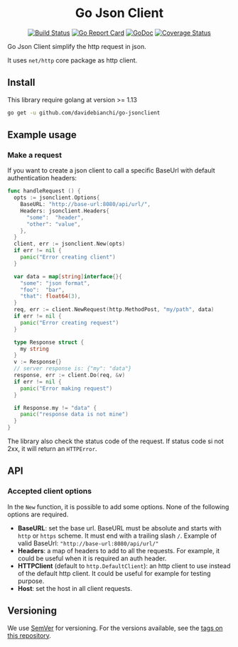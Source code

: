 <div align="center">

# Go Json Client

[![Build Status][github-actions-svg]][github-actions]
[![Go Report Card][go-report-card]][go-report-card-link]
[![GoDoc][godoc-svg]][godoc-link]
[![Coverage Status][coveralls-svg]][coveralls-link]

</div>

Go Json Client simplify the http request in json.

It uses `net/http` core package as http client.

## Install

This library require golang at version >= 1.13

```sh
go get -u github.com/davidebianchi/go-jsonclient
```

## Example usage

### Make a request

If you want to create a json client to call a specific BaseUrl with default
authentication headers:

```go
func handleRequest () {
  opts := jsonclient.Options{
    BaseURL: "http://base-url:8080/api/url/",
    Headers: jsonclient.Headers{
      "some":  "header",
      "other": "value",
    },
  }
  client, err := jsonclient.New(opts)
  if err != nil {
    panic("Error creating client")
  }

  var data = map[string]interface{}{
    "some": "json format",
    "foo":  "bar",
    "that": float64(3),
  }
  req, err := client.NewRequest(http.MethodPost, "my/path", data)
  if err != nil {
    panic("Error creating request")
  }

  type Response struct {
    my string
  }
  v := Response{}
  // server response is: {"my": "data"}
  response, err := client.Do(req, &v)
  if err != nil {
    panic("Error making request")
  }

  if Response.my != "data" {
    panic("response data is not mine")
  }
}
```

The library also check the status code of the request. If status code si not 2xx, it will return an `HTTPError`.

## API

### Accepted client options

In the `New` function, it is possible to add some options. None of the following options are required.

* **BaseURL**: set the base url. BaseURL must be absolute and starts with `http` or `https` scheme. It must end with a trailing slash `/`. Example of valid BaseUrl: `"http://base-url:8080/api/url/"`
* **Headers**: a map of headers to add to all the requests. For example, it could be useful when it is required an auth header.
* **HTTPClient** (default to `http.DefaultClient`): an http client to use instead of the default http client. It could be useful for example for testing purpose.
* **Host**: set the host in all client requests.

## Versioning

We use [SemVer][semver] for versioning. For the versions available,
see the [tags on this repository](https://github.com/davidebianchi/go-jsonclient/tags).

[github-actions]: https://github.com/davidebianchi/go-jsonclient/actions
[github-actions-svg]: https://github.com/davidebianchi/go-jsonclient/workflows/Test%20and%20build/badge.svg
[godoc-svg]: https://godoc.org/github.com/davidebianchi/go-jsonclient?status.svg
[godoc-link]: https://pkg.go.dev/github.com/davidebianchi/go-jsonclient
[go-report-card]: https://goreportcard.com/badge/github.com/davidebianchi/go-jsonclient
[go-report-card-link]: https://goreportcard.com/report/github.com/davidebianchi/go-jsonclient
[semver]: https://semver.org/
[coveralls-svg]: https://coveralls.io/repos/github/davidebianchi/go-jsonclient/badge.svg?branch=master
[coveralls-link]: https://coveralls.io/github/davidebianchi/go-jsonclient?branch=master
